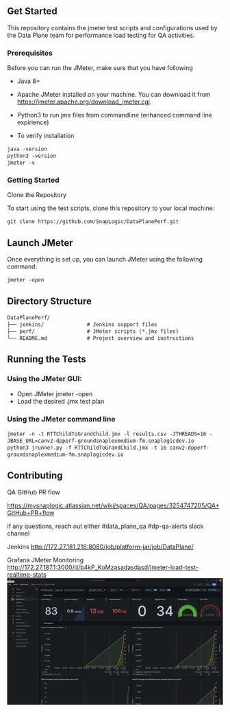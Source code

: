 ## Get Started
This repository contains the jmeter test scripts and configurations used by the Data Plane team for performance load testing for QA activities. 

### Prerequisites
Before you can run the JMeter, make sure that you have following
- Java 8+
- Apache JMeter installed on your machine. You can download it from https://jmeter.apache.org/download_jmeter.cgi.
- Python3 to run jmx files from commandline (enhanced command line expirience)

- To verify installation
```
java -version
python3 -version
jmeter -v
```

### Getting Started

Clone the Repository

To start using the test scripts, clone this repository to your local machine:
```
git clone https://github.com/SnapLogic/DataPlanePerf.git
```

## Launch JMeter
Once everything is set up, you can launch JMeter using the following command:
```
jmeter -open
```


## Directory Structure

```
DataPlanePerf/
├── jenkins/              # Jenkins support files
├── perf/                 # JMeter scripts (*.jmx files)
└── README.md             # Project overview and instructions
```


## Running the Tests

### Using the JMeter GUI:
* Open JMeter jmeter -open
* Load the desired .jmx test plan

### Using the JMeter command line
```
jmeter -n -t RTTChildToGrandChild.jmx -l results.csv -JTHREADS=16 -JBASE_URL=canv2-dpperf-groundsnaplexmedium-fm.snaplogicdev.io
python3 jrunner.py -f RTTChildToGrandChild.jmx -t 16 canv2-dpperf-groundsnaplexmedium-fm.snaplogicdev.io
```


## Contributing
QA GitHub PR flow

https://mysnaplogic.atlassian.net/wiki/spaces/QA/pages/3254747205/QA+GitHub+PR+flow

if any questions, reach out either #data_plane_qa #dp-qa-alerts slack channel


Jenkins http://172.27.181.216:8080/job/platform-jar/job/DataPlane/

Grafana JMeter Monitoring http://172.27.187.1:3000/d/b4kP_KoMzasadasdasd/jmeter-load-test-realtime-stats
![](img/grafana-1.png)
